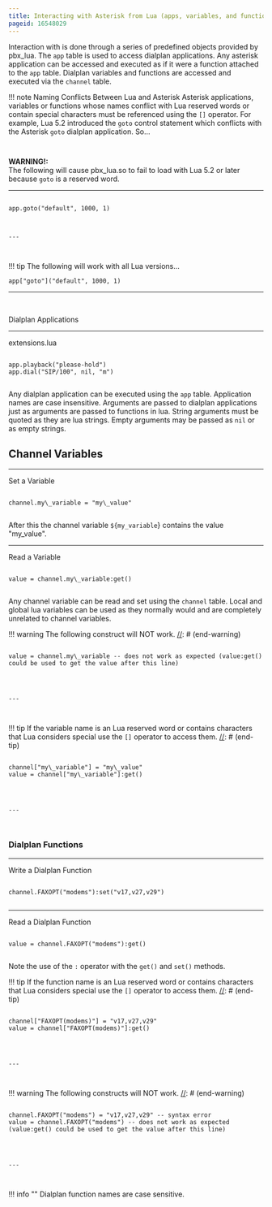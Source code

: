 ```yaml
---
title: Interacting with Asterisk from Lua (apps, variables, and functions)
pageid: 16548029
---
```


Interaction with is done through a series of predefined objects provided by pbx\_lua. The `app` table is used to access dialplan applications. Any asterisk application can be accessed and executed as if it were a function attached to the `app` table. Dialplan variables and functions are accessed and executed via the `channel` table.




!!! note Naming Conflicts Between Lua and Asterisk
    Asterisk applications, variables or functions whose names conflict with Lua reserved words or contain special characters must be referenced using the `[]` operator. For example, Lua 5.2 introduced the `goto` control statement which conflicts with the Asterisk `goto` dialplan application. So...

     
[//]: # (end-note)


**WARNING!:**   
The following will cause pbx\_lua.so to fail to load with Lua 5.2 or later because `goto` is a reserved word.




---

  
  


```

app.goto("default", 1000, 1)  



---



```




!!! tip 
    The following will work with all Lua versions...

    app["goto"]("default", 1000, 1)  
[//]: # (end-tip)







---


 

Dialplan Applications




---

  
extensions.lua  


```

app.playback("please-hold")
app.dial("SIP/100", nil, "m")


```


Any dialplan application can be executed using the `app` table. Application names are case insensitive. Arguments are passed to dialplan applications just as arguments are passed to functions in lua. String arguments must be quoted as they are lua strings. Empty arguments may be passed as `nil` or as empty strings.

Channel Variables
-----------------




---

  
Set a Variable  


```

channel.my\_variable = "my\_value"


```


After this the channel variable `${my_variable`} contains the value "my\_value".




---

  
Read a Variable  


```

value = channel.my\_variable:get()


```


Any channel variable can be read and set using the `channel` table. Local and global lua variables can be used as they normally would and are completely unrelated to channel variables.




!!! warning 
    The following construct will NOT work.
[//]: # (end-warning)


  
  


```

value = channel.my\_variable -- does not work as expected (value:get() could be used to get the value after this line)
  



---



```




!!! tip 
    If the variable name is an Lua reserved word or contains characters that Lua considers special use the `[]` operator to access them.
[//]: # (end-tip)


  
  


```

channel["my\_variable"] = "my\_value"
value = channel["my\_variable"]:get()
  



---



```


### Dialplan Functions




---

  
Write a Dialplan Function  


```

channel.FAXOPT("modems"):set("v17,v27,v29")


```




---

  
Read a Dialplan Function  


```

value = channel.FAXOPT("modems"):get()


```


Note the use of the `:` operator with the `get()` and `set()` methods.




!!! tip 
    If the function name is an Lua reserved word or contains characters that Lua considers special use the `[]` operator to access them.
[//]: # (end-tip)


  
  


```

channel["FAXOPT(modems)"] = "v17,v27,v29"
value = channel["FAXOPT(modems)"]:get()
  



---



```




!!! warning 
    The following constructs will NOT work.
[//]: # (end-warning)


  
  


```

channel.FAXOPT("modems") = "v17,v27,v29" -- syntax error
value = channel.FAXOPT("modems") -- does not work as expected (value:get() could be used to get the value after this line)
  



---



```




!!! info ""
    Dialplan function names are case sensitive.

      
[//]: # (end-info)



